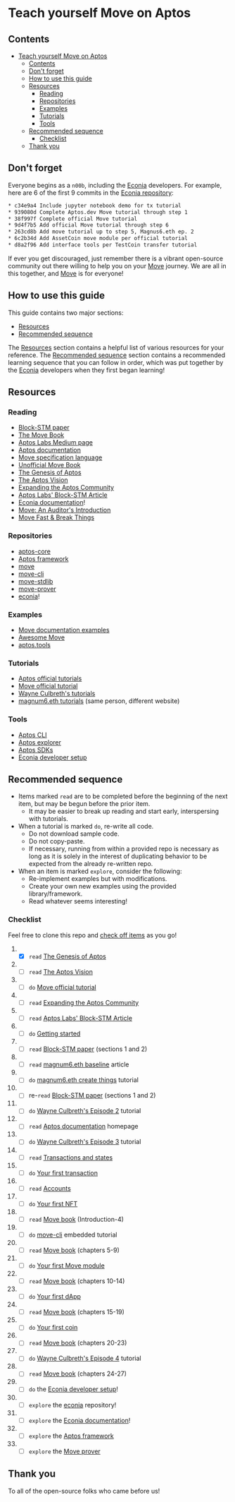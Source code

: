 # Teach yourself Move on Aptos

<!--- This markdown file uses reference-style links, listed at the bottom -->

## Contents

<!--- This table of contents is automatically generated via the "Markdown All in One" extension for VS Code -->
- [Teach yourself Move on Aptos](#teach-yourself-move-on-aptos)
  - [Contents](#contents)
  - [Don't forget](#dont-forget)
  - [How to use this guide](#how-to-use-this-guide)
  - [Resources](#resources)
    - [Reading](#reading)
    - [Repositories](#repositories)
    - [Examples](#examples)
    - [Tutorials](#tutorials)
    - [Tools](#tools)
  - [Recommended sequence](#recommended-sequence)
    - [Checklist](#checklist)
  - [Thank you](#thank-you)

## Don't forget

Everyone begins as a `n00b`, including the [Econia][Econia documentation] developers.
For example, here are 6 of the first 9 commits in the [Econia repository][Econia]:

```zsh
* c34e9a4 Include jupyter notebook demo for tx tutorial
* 939080d Complete Aptos.dev Move tutorial through step 1
* 38f997f Complete official Move tutorial
* 9d4f7b5 Add official Move tutorial through step 6
* 263cd8b Add move tutorial up to step 5, Magnus6.eth ep. 2
* 6c2b34d Add AssetCoin move module per official tutorial
* d8a2f96 Add interface tools per TestCoin transfer tutorial
```

If ever you get discouraged, just remember there is a vibrant open-source community out there willing to help you on your [Move][Move book] journey.
We are all in this together, and [Move][Move book] is for everyone!

## How to use this guide

This guide contains two major sections:
  * [Resources]
  * [Recommended sequence]

The [Resources] section contains a helpful list of various resources for your reference.
The [Recommended sequence] section contains a recommended learning sequence that you can follow in order, which was put together by the [Econia][Econia documentation] developers when they first began learning!

## Resources

### Reading

* [Block-STM paper]
* [The Move Book][Move book]
* [Aptos Labs Medium page]
* [Aptos documentation]
* [Move specification language]
* [Unofficial Move Book]
* [The Genesis of Aptos]
* [The Aptos Vision]
* [Expanding the Aptos Community]
* [Aptos Labs' Block-STM Article]
* [Econia documentation]!
* [Move: An Auditor's Introduction]
* [Move Fast & Break Things]

### Repositories

* [aptos-core]
* [Aptos framework]
* [move]
* [move-cli]
* [move-stdlib]
* [move-prover]
* [econia][Econia]!

### Examples

* [Move documentation examples]
* [Awesome Move]
* [aptos.tools]

### Tutorials

* [Aptos official tutorials]
* [Move official tutorial]
* [Wayne Culbreth's tutorials]
* [magnum6.eth tutorials] (same person, different website)

### Tools

* [Aptos CLI]
* [Aptos explorer]
* [Aptos SDKs]
* [Econia developer setup]

## Recommended sequence

* Items marked `read` are to be completed before the beginning of the next item, but may be begun before the prior item.
  * It may be easier to break up reading and start early, interspersing with tutorials.
* When a tutorial is marked `do`, re-write all code.
  * Do not download sample code.
  * Do not copy-paste.
  * If necessary, running from within a provided repo is necessary as long as it is solely in the interest of duplicating behavior to be expected from the already re-written repo.
* When an item is marked `explore`, consider the following:
  * Re-implement examples but with modifications.
  * Create your own new examples using the provided library/framework.
  * Read whatever seems interesting!

### Checklist

Feel free to clone this repo and [check off items][markdown checkbox] as you go!

1. - [x] `read` [The Genesis of Aptos]
1. - [ ] `read` [The Aptos Vision]
1. - [ ] `do` [Move official tutorial]
1. - [ ] `read` [Expanding the Aptos Community]
1. - [ ] `read` [Aptos Labs' Block-STM Article]
1. - [ ] `do` [Getting started]
1. - [ ] `read` [Block-STM paper] (sections 1 and 2)
1. - [ ] `read` [magnum6.eth baseline] article
1. - [ ] `do` [magnum6.eth create things] tutorial
1. - [ ] re-`read` [Block-STM paper] (sections 1 and 2)
1. - [ ] `do` [Wayne Culbreth's Episode 2] tutorial
1. - [ ] `read` [Aptos documentation] homepage
1. - [ ] `do` [Wayne Culbreth's Episode 3] tutorial
1. - [ ] `read` [Transactions and states]
1. - [ ] `do` [Your first transaction]
1. - [ ] `read` [Accounts]
1. - [ ] `do` [Your first NFT]
1. - [ ] `read` [Move book] (Introduction-4)
1. - [ ] `do` [move-cli] embedded tutorial
1. - [ ] `read` [Move book] (chapters 5-9)
1. - [ ] `do` [Your first Move module]
1. - [ ] `read` [Move book] (chapters 10-14)
1. - [ ] `do` [Your first dApp]
1. - [ ] `read` [Move book] (chapters 15-19)
1. - [ ] `do` [Your first coin]
1. - [ ] `read` [Move book] (chapters 20-23)
1. - [ ] `do` [Wayne Culbreth's Episode 4] tutorial
1. - [ ] `read` [Move book] (chapters 24-27)
1. - [ ] `do` the [Econia developer setup]!
1. - [ ] `explore` the [econia][Econia] repository!
1. - [ ] `explore` the [Econia documentation]!
1. - [ ] `explore` the [Aptos framework]
1. - [ ] `explore` the [Move prover][move-prover]

## Thank you

To all of the open-source folks who came before us!

<!-- Alphabetized reference links -->
[Accounts]:                        https://aptos.dev/concepts/basics-accounts
[aptos-core]:                      https://github.com/aptos-labs/aptos-core
[aptos.tools]:                     https://aptos.tools/
[Aptos CLI]:                       https://aptos.dev/cli-tools/aptos-cli-tool/aptos-cli-index/
[Aptos documentation]:             https://aptos.dev/
[Aptos explorer]:                  https://aptos-explorer.netlify.app/
[Aptos framework]:                 https://github.com/aptos-labs/aptos-core/tree/main/aptos-move/framework
[Aptos Labs' Block-STM Article]:   https://medium.com/aptoslabs/block-stm-how-we-execute-over-160k-transactions-per-second-on-the-aptos-blockchain-3b003657e4ba
[Aptos Labs Medium page]:          https://aptoslabs.medium.com/
[Aptos official tutorials]:        https://aptos.dev/tutorials/aptos-quickstarts
[Aptos SDKs]:                      https://aptos.dev/sdks/aptos-sdk-overview
[Awesome Move]:                    https://github.com/MystenLabs/awesome-move
[Block-STM paper]:                 https://arxiv.org/pdf/2203.06871.pdf
[Econia]:                          https://github.com/econia-labs/econia
[Econia documentation]:            https://econia.dev
[Econia developer setup]:          https://github.com/econia-labs/econia#developer-setup
[Expanding the Aptos Community]:   https://medium.com/aptoslabs/expanding-the-aptos-community-38c5b18a84b7
[Getting started]:                 https://aptos.dev/guides/getting-started
[markdown checkbox]:               https://www.markdownguide.org/extended-syntax/#task-lists
[move]:                            https://github.com/move-language/move
[move-cli]:                        https://github.com/move-language/move/tree/main/language/tools/move-cli
[move-prover]:                     https://github.com/move-language/move/tree/main/language/move-prover
[move-stdlib]:                     https://github.com/move-language/move/tree/main/language/move-stdlib
[Move: An Auditor's Introduction]: https://osec.io/blog/tutorials/2022-09-06-move-introduction/
[Move book]:                       https://move-language.github.io/move/introduction.html
[Move documentation examples]:     https://github.com/move-language/move/tree/main/language/documentation/examples
[Move Fast & Break Things]:        https://blog.zellic.io/2022/09/06/move-fast-and-break-things-pt-1/
[Move official tutorial]:          https://github.com/move-language/move/tree/main/language/documentation/tutorial
[Move specification language]:     https://github.com/move-language/move/blob/main/language/move-prover/doc/user/spec-lang.md
[Recommended sequence]:            #recommended-sequence
[Resources]:                       #resources
[Transactions and states]:         https://aptos.dev/concepts/basics-txns-states
[Unofficial Move Book]:            https://move-book.com/
[Wayne Culbreth's tutorials]:      https://medium.com/code-community-command
[Wayne Culbreth's Episode 2]:      https://medium.com/code-community-command/were-picking-up-where-we-left-off-at-the-last-episode-so-if-this-is-your-first-time-here-check-394ddb8950f0
[Wayne Culbreth's Episode 3]:      https://medium.com/code-community-command/aptos-tutorial-episode-3-deploy-things-94eb973a7a51
[Wayne Culbreth's Episode 4]:      https://medium.com/code-community-command/aptos-tutorial-episode-4-lets-table-this-for-now-part-1-2e465707f83d
[magnum6.eth tutorials]:           https://mirror.xyz/magnum6.eth
[magnum6.eth baseline]:            https://mirror.xyz/magnum6.eth/V1_HOcpDkjvpRuCY_UacOGVkBJjTS_zRDBkGGIUUoUA
[magnum6.eth create things]:       https://mirror.xyz/magnum6.eth/kgZUk_kXg81AYQs5N5RygpjoK0OqAiH7TWRikznLcjg
[The Aptos Vision]:                https://medium.com/aptoslabs/the-aptos-vision-1028ac56676e
[The Genesis of Aptos]:            https://medium.com/aptoslabs/the-genesis-of-aptos-ff98d86e9445
[Your first coin]:                 https://aptos.dev/tutorials/your-first-coin
[Your first dApp]:                 https://aptos.dev/tutorials/your-first-dapp/
[Your first transaction]:          https://aptos.dev/tutorials/your-first-transaction
[Your first Move module]:          https://aptos.dev/tutorials/first-move-module
[Your first NFT]:                  https://aptos.dev/tutorials/your-first-nft/
